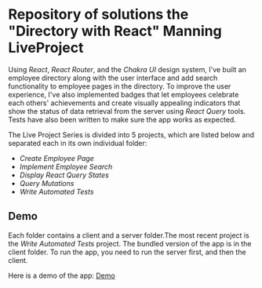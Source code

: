 # Repository of solutions the "Directory with React" Manning LiveProject

Using _React_, _React Router_, and the _Chakra UI_ design system, I've built an employee directory along with the user interface and add search functionality to employee pages in the directory. To improve the user experience, I've also implemented badges that let employees celebrate each others' achievements and create visually appealing indicators that show the status of data retrieval from the server using _React Query_ tools. Tests have also been written to make sure the app works as expected.

The Live Project Series is divided into 5 projects, which are listed below and separated each in its own individual folder:

- _Create Employee Page_
- _Implement Employee Search_
- _Display React Query States_
- _Query Mutations_
- _Write Automated Tests_

## Demo

Each folder contains a client and a server folder.The most recent project is the _Write Automated Tests_ project. The bundled version of the app is in the client folder. To run the app, you need to run the server first, and then the client.

Here is a demo of the app:
[Demo](https://user-images.githubusercontent.com/83703777/137643219-7e9e0f2b-6f7c-4c5a-9f7c-8d5a1e8b7e7a.mp4)
